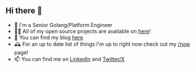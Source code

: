 ## Hi there 👋

- 🏢 I'm a Senior Golang/Platform Engineer
- 👨‍💻 All of my open source projects are available on [here](https://github.com/aranw)!
- 📝 You can find my blog [here](https://aran.dev/posts)
- 🕰️ For an up to date list of things I'm up to right now check out my [/now](https://aran.dev/now) page!
- 📫 You can find me on [LinkedIn](https://www.linkedin.com/in/aranw/) and [Twitter/X](https://x.com/aran384)

<!--
**aranw/aranw** is a ✨ _special_ ✨ repository because its `README.md` (this file) appears on your GitHub profile.

Here are some ideas to get you started:

- 🔭 I’m currently working on ...
- 🌱 I’m currently learning ...
- 👯 I’m looking to collaborate on ...
- 🤔 I’m looking for help with ...
- 💬 Ask me about ...
- 📫 How to reach me: ...
- 😄 Pronouns: ...
- ⚡ Fun fact: ...
-->

